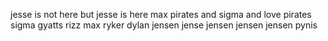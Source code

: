 jesse is not here but jesse is here max pirates and sigma and love pirates sigma gyatts rizz max ryker dylan jensen jense jensen jensen jensen pynis
